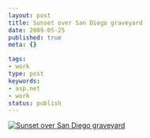```yaml
---
layout: post
title: Sunset over San Diego graveyard
date: 2009-05-25
published: true
meta: {}

tags:
- work
type: post
keywords:
- asp.net
- work
status: publish
---
```

[![Sunset over San Diego graveyard](http://media.eick.us/2011/05/175304085_47792b859a.jpg)](http://www.flickr.com/photos/andreweick/175304085/ "Sunset over San Diego graveyard by AndrewEick, on Flickr")
